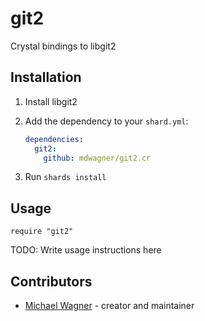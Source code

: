 # git2

Crystal bindings to libgit2

## Installation

1. Install libgit2

1. Add the dependency to your `shard.yml`:

   ```yaml
   dependencies:
     git2:
       github: mdwagner/git2.cr
   ```

1. Run `shards install`

## Usage

```crystal
require "git2"
```

TODO: Write usage instructions here

## Contributors

- [Michael Wagner](https://github.com/mdwagner) - creator and maintainer
